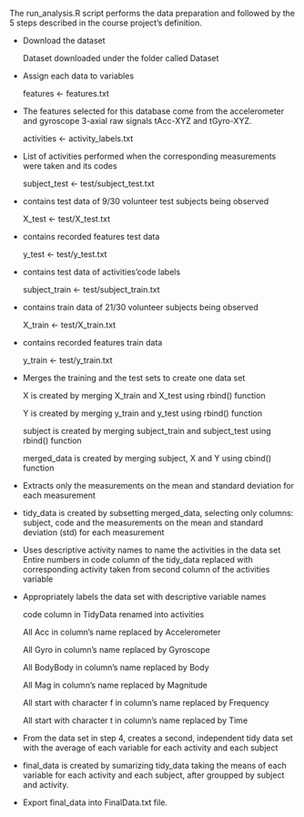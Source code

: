 The run_analysis.R script performs the data preparation and followed by the 5 steps described in the course project’s definition.

* Download the dataset

    Dataset downloaded under the folder called Dataset

* Assign each data to variables
    
    features <- features.txt

* The features selected for this database come from the accelerometer and gyroscope 3-axial raw signals tAcc-XYZ and tGyro-XYZ.

    activities <- activity_labels.txt

* List of activities performed when the corresponding measurements were taken and its codes
    
    subject_test <- test/subject_test.txt

* contains test data of 9/30 volunteer test subjects being observed

    X_test <- test/X_test.txt

* contains recorded features test data

    y_test <- test/y_test.txt 

* contains test data of activities’code labels

    subject_train <- test/subject_train.txt

* contains train data of 21/30 volunteer subjects being observed

    X_train <- test/X_train.txt

* contains recorded features train data

    y_train <- test/y_train.txt

* Merges the training and the test sets to create one data set

    X is created by merging X_train and X_test using rbind() function
    
    Y is created by merging y_train and y_test using rbind() function
    
    subject is created by merging subject_train and subject_test using rbind() function
    
    merged_data is created by merging subject, X and Y using cbind() function

* Extracts only the measurements on the mean and standard deviation for each measurement

* tidy_data is created by subsetting merged_data, selecting only columns: subject, code and the measurements on the mean and standard deviation (std) for each measurement

* Uses descriptive activity names to name the activities in the data set
Entire numbers in code column of the tidy_data replaced with corresponding activity taken from second column of the activities variable

* Appropriately labels the data set with descriptive variable names

    code column in TidyData renamed into activities

    All Acc in column’s name replaced by Accelerometer
    
    All Gyro in column’s name replaced by Gyroscope
    
    All BodyBody in column’s name replaced by Body
    
    All Mag in column’s name replaced by Magnitude
    
    All start with character f in column’s name replaced by Frequency
    
    All start with character t in column’s name replaced by Time

* From the data set in step 4, creates a second, independent tidy data set with the average of each variable for each activity and each subject
* final_data is created by sumarizing tidy_data taking the means of each variable for each activity and each subject, after groupped by subject and activity.
* Export final_data into FinalData.txt file.
